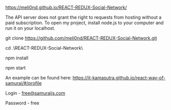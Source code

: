 https://meli0nd.github.io/REACT-REDUX-Social-Network/

The API server does not grant the right to requests from hosting without a paid subscription. To open my project, install node.js to your computer and run it on your localhost.


git clone https://github.com/meli0nd/REACT-REDUX-Social-Network.git

cd .\REACT-REDUX-Social-Network\

npm install

npm start

An example can be found here: https://it-kamasutra.github.io/react-way-of-samurai/#/profile

Login - free@samuraijs.com

Password - free
